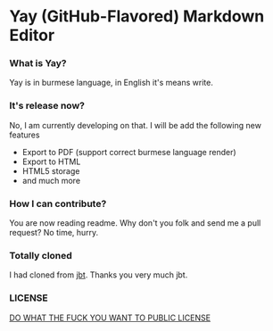 # Yay (GitHub-Flavored) Markdown Editor


### What is Yay?

Yay is in burmese language, in English it's means write.


### It's release now?

No, I am currently developing on that. I will be add the following new features

- Export to PDF (support correct burmese language render)
- Export to HTML
- HTML5 storage
- and much more

### How I can contribute?

You are now reading readme. Why don't you folk and send me a pull request? No time, hurry.


### Totally cloned


I had cloned from [jbt](https://github.com/jbt/markdown-editor). Thanks you very much jbt.

### LICENSE

[DO WHAT THE FUCK YOU WANT TO PUBLIC LICENSE]( LICENSEEhttp://www.wtfpl.net/txt/copying/)